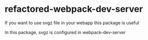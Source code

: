 # refactored-webpack-dev-server

<p>If you want to use svgz file in your webapp this package is useful</p>
<p>In this package, svgz is configured in webpack-dev-server</p>
